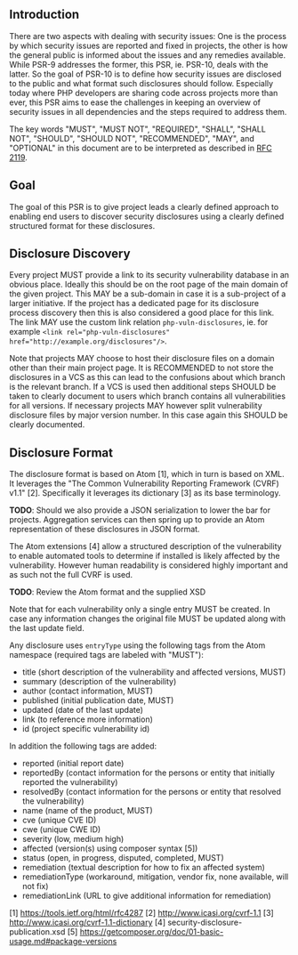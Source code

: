 ## Introduction

There are two aspects with dealing with security issues: One is the process
by which security issues are reported and fixed in projects, the other
is how the general public is informed about the issues and any remedies
available. While PSR-9 addresses the former, this PSR, ie. PSR-10, deals with
the latter. So the goal of PSR-10 is to define how security issues are disclosed
to the public and what format such disclosures should follow. Especially today
where PHP developers are sharing code across projects more than ever, this PSR
aims to ease the challenges in keeping an overview of security issues in all
dependencies and the steps required to address them.

The key words "MUST", "MUST NOT", "REQUIRED", "SHALL", "SHALL NOT", "SHOULD",
"SHOULD NOT", "RECOMMENDED", "MAY", and "OPTIONAL" in this document are to be
interpreted as described in [RFC 2119][].

[RFC 2119]: http://tools.ietf.org/html/rfc2119

## Goal

The goal of this PSR is to give project leads a clearly defined approach
to enabling end users to discover security disclosures using a clearly
defined structured format for these disclosures.

## Disclosure Discovery

Every project MUST provide a link to its security vulnerability database in
an obvious place. Ideally this should be on the root page of the main domain of the given
project. This MAY be a sub-domain in case it is a sub-project of a larger
initiative. If the project has a dedicated page for its disclosure process
discovery then this is also considered a good place for this link.
The link MAY use the custom link relation ``php-vuln-disclosures``,
ie. for example
``<link rel="php-vuln-disclosures" href="http://example.org/disclosures"/>``.

Note that projects MAY choose to host their disclosure files on a domain
other than their main project page. It is RECOMMENDED to not store the
disclosures in a VCS as this can lead to the confusions about which branch
is the relevant branch. If a VCS is used then additional steps SHOULD be taken
to clearly document to users which branch contains all vulnerabilities for
all versions. If necessary projects MAY however split vulnerability disclosure
files by major version number. In this case again this SHOULD be clearly
documented.

## Disclosure Format

The disclosure format is based on Atom [1], which in turn is based on XML. It
leverages the "The Common Vulnerability Reporting Framework (CVRF) v1.1" [2].
Specifically it leverages its dictionary [3] as its base terminology.

**TODO**: Should we also provide a JSON serialization to lower the bar for projects.
Aggregation services can then spring up to provide an Atom representation of
these disclosures in JSON format.

The Atom extensions [4] allow a structured description of the vulnerability to
enable automated tools to determine if installed is likely affected by the
vulnerability. However human readability is considered highly important and as
such not the full CVRF is used.

**TODO**: Review the Atom format and the supplied XSD

Note that for each vulnerability only a single entry MUST be created. In case
any information changes the original file MUST be updated along with the last
update field.

Any disclosure uses ``entryType`` using the following tags from the Atom
namespace (required tags are labeled with "MUST"):

* title (short description of the vulnerability and affected versions, MUST)
* summary (description of the vulnerability)
* author (contact information, MUST)
* published (initial publication date, MUST)
* updated (date of the last update)
* link (to reference more information)
* id (project specific vulnerability id)

In addition the following tags are added:

* reported (initial report date)
* reportedBy (contact information for the persons or entity that initially reported the vulnerability)
* resolvedBy (contact information for the persons or entity that resolved the vulnerability)
* name (name of the product, MUST)
* cve (unique CVE ID)
* cwe (unique CWE ID)
* severity (low, medium high)
* affected (version(s) using composer syntax [5])
* status (open, in progress, disputed, completed, MUST)
* remediation (textual description for how to fix an affected system)
* remediationType (workaround, mitigation, vendor fix, none available, will not fix)
* remediationLink (URL to give additional information for remediation)

[1] https://tools.ietf.org/html/rfc4287
[2] http://www.icasi.org/cvrf-1.1
[3] http://www.icasi.org/cvrf-1.1-dictionary
[4] security-disclosure-publication.xsd
[5] https://getcomposer.org/doc/01-basic-usage.md#package-versions
